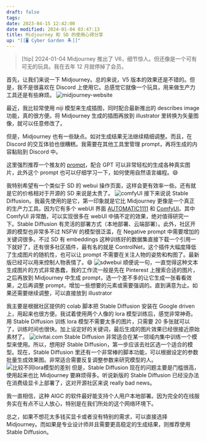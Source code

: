 ```yaml
---
draft: false
tags: 
date: 2023-04-15 12:42:00
date modified: 2024-01-04 03:47:13
title: Midjourney 和 SD 的使用心得分享
up: "[[🖥️ Cyber Garden 🏝️]]"
---
```


> [!tip] 2024-01-04
> Midjourney 推出了 V6，细节惊人。但还像是一个可有可无的玩具。我在去年 12 月就停掉了会员。

首先，让我们来说一下 Midjourney。总的来说，V5 版本的效果还是不错的。但是，我不是很喜欢在 Discord 上使用它。总感觉它就像一个玩具，用来做生产力工具还是有些麻烦。
![midjourney-website](https://txx-1257178398.cos.ap-shanghai.myqcloud.com/uPic/W8VOcb.jpg)

最近，我比较常使用 niji 模型来生成插图，同时配合最新推出的 describes image 功能，真的很方便。将 Midjourney 生成的插图再放到 illustrator 里转换为矢量图像，就可以任意修改了。

但是，Midjourney 也有一些缺点。如对生成结果无法继续精细调整。而且，在 Discord 的交互体验也很糟糕。我需要在其他工具里管理 prompt，再将生成的内容黏贴到 Discord 中。

这里强烈推荐一个推友的 [prompt](https://github.com/jesselau76/GPT-Prompts/tree/main/midjourney-prompt-generator)，配合 GPT 可以非常轻松的生成各种真实图片，此外这个 prompt 也可以仔细学习一下，如何使用自然语言编程。😄

我特别希望有一个类似于 SD 的 webui 操作页面，这样会更有效率一些。还有就是它的价格相对于开源的 SD 来说是太贵了。
![comfyUI](https://txx-1257178398.cos.ap-shanghai.myqcloud.com/uPic/cgjhtN.jpg)
接下来说说 Stable Diffusion。我最先使用的是它，第一印象就是它比 Midjourney 更像是一个真正的生产力工具。因为它有多个 webUI 界面 [AUTOMATIC1111](https://github.com/AUTOMATIC1111/stable-diffusion-webui) 和 [ComfyUI](https://github.com/comfyanonymous/ComfyUI)。其中 ComfyUI 非常酷，可以实现很多在 webUI 中搞不定的效果，绝对值得研究一下。Stable Diffusion 有灵活的部署方式（本地部署、云端部署）。此外，社区开源的模型也非常多不过 NSFW 的模型很泛滥，在 Negative prompt 中需要增加的关键词很多。不过 SD 有 embeddings 这种训练好的数据集直接下载一个引用一下就好了，还有很多社区插件，最有名的就是 ControlNet，这个插件大幅度降低了生成图片的随机性，也可以让 prompt 不需要在关注人物的姿势和构图了。最新版已经可以用来控制人物表情了。😄
![sdwebui](https://txx-1257178398.cos.ap-shanghai.myqcloud.com/uPic/i9OnHY.jpg)
顺便说一句，一直觉得这种文本生成图片的方式非常愚蠢，我的工作流一般是先在 Pinterest 上搜索合适的图片，之后再放到 Midjourney 中生成 prompt，选一个差不多的让它生成一张看看效果，之后再调整 prompt，增加一些想要的元素或需要强调的。直到满意为止。如果还需要继续调整，可以直接放到 illustrator

我主要是根据社区提供的 colab 脚本把 Stable Diffusion 安装在 Google driven 上，用起来也很方便。我试着使用两个人像的 lora 模型训练后，感觉非常神奇。用 Stable Diffusion 训练 lora 模型不需要太多的图片，只需要 20 多张就可以了，训练时间也很快。加上设定好的关键词，最后生成的图片效果已经很接近原始素材了。
![civitai.com](https://txx-1257178398.cos.ap-shanghai.myqcloud.com/uPic/e4uGtZ.jpg)
Stable Diffusion 非常适合在某一领域内集中训练一个模型来使用。所以，想用好 Stable Diffusion，第一步应该去社区选一个适合的模型。现在，Stable Diffusion 里还有一个非常棒的脚本功能，可以根据设定的参数批量生成效果图。非常适合需要反复调整参数来研究模型的人。
![比较不同lora模型的差别](https://txx-1257178398.cos.ap-shanghai.myqcloud.com/uPic/jxLkP8.jpg)
但是，Stable Diffusion 现在的问题主要是门槛很高，使用起来也比 Midjourney 要麻烦得多。听说新版的 Stable Diffusion 已经没办法在消费级显卡上部署了，这对开源社区来说 really bad news。

我一直相信，这种 AIGC 的软件最好能支持个人用户本地部署。因为完全的在线服务实在有点不让人放心，特别是在我们所处的这个网络环境下。

总之，如果不想花太多钱买显卡或者没有特别的需求，可以直接选择 Midjourney。而如果是专业设计师并且需要更高稳定的生成结果，则推荐使用 Stable Diffusion。
